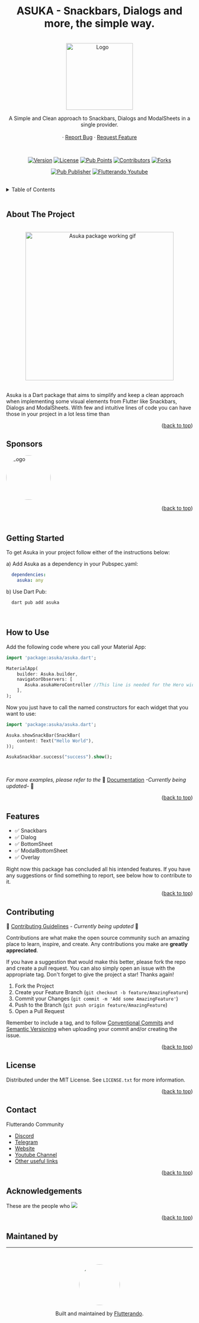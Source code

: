 <a name="readme-top"></a>


<h1 align="center">ASUKA - Snackbars, Dialogs and more, the simple way.</h1>

<!-- PROJECT LOGO -->
<br />
<div align="center">
  <a href="https://github.com/othneildrew/Best-README-Template">
    <img src="images/logo.png" alt="Logo" width="180">
  </a>

  <p align="center">
    A Simple and Clean approach to Snackbars, Dialogs and ModalSheets in a single provider.
    <br />
    <!-- <a href="https://github.com/othneildrew/Best-README-Template"><strong>Explore the docs »</strong></a>
    <br /> -->
    <br />
    <!-- <a href="https://github.com/othneildrew/Best-README-Template">View Demo</a> -->
    ·
    <a href="https://github.com/othneildrew/Best-README-Template/issues">Report Bug</a>
    ·
    <a href="https://github.com/othneildrew/Best-README-Template/issues">Request Feature</a>
  </p>

<br>

<!--  SHIELDS  ---->

[![Version](https://img.shields.io/github/v/release/flutterando/asuka?style=plastic)](https://pub.dev/packages/asuka)
[![License](https://img.shields.io/github/license/flutterando/asuka?style=plastic)](https://github.com/Flutterando/asuka/blob/master/LICENSE)
[![Pub Points](https://img.shields.io/pub/points/asuka?label=pub%20points&style=plastic)](https://pub.dev/packages/asuka/score)
[![Contributors](https://img.shields.io/github/contributors/flutterando/asuka?style=plastic)](https://github.com/Flutterando/asuka/graphs/contributors)
[![Forks](https://img.shields.io/github/forks/flutterando/asuka?color=yellowgreen&logo=github&style=plastic)](https://github.com/Flutterando/asuka/graphs/contributors)


[![Pub Publisher](https://img.shields.io/pub/publisher/asuka?style=plastic)](https://pub.dev/publishers/flutterando.com.br/packages)
[![Flutterando Youtube](https://img.shields.io/youtube/channel/subscribers/UCplT2lzN6MHlVHHLt6so39A?color=blue&label=Flutterando&logo=YouTube&logoColor=red&style=plastic)](https://www.youtube.com/flutterando)
</div>

<!----
About Shields, some recommendations:
+-+
Build - GithubWorkflow ou Github Commit checks state
CodeCoverage - Codecov
Chat - Discord (already set to Flutterando in the example)
License - Github
Rating - Pub Likes, Pub Points and Pub Popularity (if still in early stages, we 		    recommend only Pub Points since it's controllable)
Social - GitHub Forks, Github Org's Stars (if using Flutterando as the main org),  	    YouTube Channel Subscribers (Again, using Flutterando, as set in the   		    example)
--->

<br>

<!-- TABLE OF CONTENTS -->
<details>
  <summary>Table of Contents</summary>
  <ol>
    <li><a href="#about-the-project">About The Project</a></li>
    <li><a href="#sponsors">Sponsors</a></li>
    <li><a href="#getting-started">Getting Started</a></li>
    <li><a href="#how-to-use">How to Use</a></li>
    <li><a href="#features">Features</a></li>
    <li><a href="#contributing">Contributing</a></li>
    <li><a href="#license">License</a></li>
    <li><a href="#contact">Contact</a></li>
    <li><a href="#acknowledgments">Acknowledgments</a></li>
  </ol>
</details>

<br>

<!-- ABOUT THE PROJECT -->
## About The Project

<br>
<Center>
<img src="images/Asuka.gif" alt="Asuka package working gif" width="400">
</Center>

<br>

Asuka is a Dart package that aims to simplify and keep a clean approach when implementing some visual elements from Flutter like Snackbars, Dialogs and ModalSheets. 
With few and intuitive lines of code you can have those in your project in a lot less time than  


<p align="right">(<a href="#readme-top">back to top</a>)</p>

<!-- SPONSORS -->
## Sponsors

<a href="https://fteam.dev">
    <img src="images/sponsor-logo.png" alt="Logo" width="120" style="aspect-ratio: 1/1; border-radius: 50%">
  </a>

<p align="right">(<a href="#readme-top">back to top</a>)</p>
<br>


<!-- GETTING STARTED -->
## Getting Started

To get Asuka in your project follow either of the instructions below:

a) Add Asuka as a dependency in your Pubspec.yaml:
 ```yaml
   dependencies:
     asuka: any
``` 

b) Use Dart Pub:
```sh
  dart pub add asuka
```

<br>


## How to Use

Add the following code where you call your Material App:

```dart
import 'package:asuka/asuka.dart';

MaterialApp(
    builder: Asuka.builder,
    navigatorObservers: [
       Asuka.asukaHeroController //This line is needed for the Hero widget to work
    ],
);
``` 
Now you just have to call the named constructors for each widget that you want to use: 

```dart
import 'package:asuka/asuka.dart';

Asuka.showSnackBar(SnackBar(
    content: Text("Hello World"),
));

AsukaSnackbar.success("success").show();
```

<br>

_For more examples, please refer to the_ 🚧 [Documentation]() _-Currently being updated-_ 🚧

<p align="right">(<a href="#readme-top">back to top</a>)</p>




<!-- FEATURES -->
## Features

- ✅ Snackbars
- ✅ Dialog
- ✅ BottomSheet
- ✅ ModalBottomSheet
- ✅ Overlay 

Right now this package has concluded all his intended features. If you have any suggestions or find something to report, see below how to contribute to it. 

<p align="right">(<a href="#readme-top">back to top</a>)</p>



<!-- CONTRIBUTING -->
## Contributing
 
🚧 [Contributing Guidelines]() - _Currently being updated_ 🚧

Contributions are what make the open source community such an amazing place to learn, inspire, and create. Any contributions you make are **greatly appreciated**.

If you have a suggestion that would make this better, please fork the repo and create a pull request. You can also simply open an issue with the appropriate tag. 
Don't forget to give the project a star! Thanks again!

1. Fork the Project
2. Create your Feature Branch (`git checkout -b feature/AmazingFeature`)
3. Commit your Changes (`git commit -m 'Add some AmazingFeature'`)
4. Push to the Branch (`git push origin feature/AmazingFeature`)
5. Open a Pull Request

Remember to include a tag, and to follow [Conventional Commits](https://www.conventionalcommits.org/en/v1.0.0/) and [Semantic Versioning](https://semver.org/) when uploading your commit and/or creating the issue. 

<p align="right">(<a href="#readme-top">back to top</a>)</p>



<!-- LICENSE -->
## License

Distributed under the MIT License. See `LICENSE.txt` for more information.

<p align="right">(<a href="#readme-top">back to top</a>)</p>



<!-- CONTACT -->
## Contact

Flutterando Community
- [Discord](https://discord.gg/qNBDHNARja)
- [Telegram](https://t.me/flutterando)
- [Website](https://www.flutterando.com.br)
- [Youtube Channel](https://www.youtube.com.br/flutterando)
- [Other useful links](https://linktr.ee/flutterando)


<p align="right">(<a href="#readme-top">back to top</a>)</p>

<!----
  TODO: Escrever as Contributing Guidelines
->

<!-- ACKNOWLEDGEMENTS -->
## Acknowledgements 

These are the people who 
<a href="https://github.com/flutterando/asuka/graphs/contributors">
  <img src="https://contrib.rocks/image?repo=flutterando/asuka" />
</a>
<!-- Bot para Lista de contribuidores - https://allcontributors.org/  -->
<!-- Opção (utilizada no momento): https://contrib.rocks/preview?repo=flutterando%2Fasuka -->


<p align="right">(<a href="#readme-top">back to top</a>)</p>

<!-- MANTAINED BY -->
## Maintaned by

---

<br>
<p align="center">
  <a href="https://www.flutterando.com.br">
    <img width="110px" src="images/logo-flutterando.png" style="border-radius: 50%;">
  </a>
  <p align="center">
    Built and maintained by <a href="https://www.flutterando.com.br">Flutterando</a>.
  </p>
</p>




<!-- MARKDOWN LINKS & IMAGES -->
<!-- https://www.markdownguide.org/basic-syntax/#reference-style-links -->

<!-- [Choose an Open Source License](https://choosealicense.com)
[GitHub Emoji Cheat Sheet](https://www.webpagefx.com/tools/emoji-cheat-sheet)
[Malven's Flexbox Cheatsheet](https://flexbox.malven.co/)
[Malven's Grid Cheatsheet](https://grid.malven.co/)
[Img Shields](https://shields.io)
[GitHub Pages](https://pages.github.com)
[Font Awesome](https://fontawesome.com)
[React Icons](https://react-icons.github.io/react-icons/search) 

[contributors-shield]: https://img.shields.io/github/contributors/othneildrew/Best-README-Template.svg?style=for-the-badge
[contributors-url]: https://github.com/othneildrew/Best-README-Template/graphs/contributors
[forks-shield]: https://img.shields.io/github/forks/othneildrew/Best-README-Template.svg?style=for-the-badge
[forks-url]: https://github.com/othneildrew/Best-README-Template/network/members
[stars-shield]: https://img.shields.io/github/stars/othneildrew/Best-README-Template.svg?style=for-the-badge
[stars-url]: https://github.com/othneildrew/Best-README-Template/stargazers
[issues-shield]: https://img.shields.io/github/issues/othneildrew/Best-README-Template.svg?style=for-the-badge
[issues-url]: https://github.com/othneildrew/Best-README-Template/issues
[license-shield]: https://img.shields.io/github/license/othneildrew/Best-README-Template.svg?style=for-the-badge
[license-url]: https://github.com/othneildrew/Best-README-Template/blob/master/LICENSE.txt
[linkedin-shield]: https://img.shields.io/badge/-LinkedIn-black.svg?style=for-the-badge&logo=linkedin&colorB=555
[linkedin-url]: https://linkedin.com/in/othneildrew
[product-screenshot]: images/screenshot.png
[Next.js]: https://img.shields.io/badge/next.js-000000?style=for-the-badge&logo=nextdotjs&logoColor=white
[Next-url]: https://nextjs.org/
[React.js]: https://img.shields.io/badge/React-20232A?style=for-the-badge&logo=react&logoColor=61DAFB
[React-url]: https://reactjs.org/
[Vue.js]: https://img.shields.io/badge/Vue.js-35495E?style=for-the-badge&logo=vuedotjs&logoColor=4FC08D
[Vue-url]: https://vuejs.org/
[Angular.io]: https://img.shields.io/badge/Angular-DD0031?style=for-the-badge&logo=angular&logoColor=white
[Angular-url]: https://angular.io/
[Svelte.dev]: https://img.shields.io/badge/Svelte-4A4A55?style=for-the-badge&logo=svelte&logoColor=FF3E00
[Svelte-url]: https://svelte.dev/
[Laravel.com]: https://img.shields.io/badge/Laravel-FF2D20?style=for-the-badge&logo=laravel&logoColor=white
[Laravel-url]: https://laravel.com
[Bootstrap.com]: https://img.shields.io/badge/Bootstrap-563D7C?style=for-the-badge&logo=bootstrap&logoColor=white
[Bootstrap-url]: https://getbootstrap.com
[JQuery.com]: https://img.shields.io/badge/jQuery-0769AD?style=for-the-badge&logo=jquery&logoColor=white
[JQuery-url]: https://jquery.com  -->
